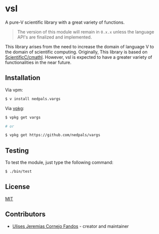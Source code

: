 # vsl

A pure-V scientific library with a great variety of functions.

> The version of this module will remain in `0.x.x` unless the language API's are finalized and implemented.

This library arises from the need to increase the domain of language V to the domain of scientific computing. Originally, This library is based on [ScientificC/cmathl](https://github.com/ScientificC/cmathl). However, vsl is expected to have a greater variety of functionalities in the near future.

## Installation

Via vpm:

```sh
$ v install nedpals.vargs
```

Via [vpkg](https://github.com/v-pkg/vpkg):

```sh
$ vpkg get vargs

# or

$ vpkg get https://github.com/nedpals/vargs
```

## Testing

To test the module, just type the following command:

```sh
$ ./bin/test
```

## License

[MIT](LICENSE)

## Contributors

- [Ulises Jeremias Cornejo Fandos](https://github.com/ulises-jeremias) - creator and maintainer
